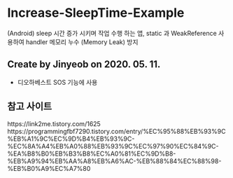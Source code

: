 # Increase-SleepTime-Example
(Android) sleep 시간 증가 시키며 작업 수행 하는 앱, static 과 WeakReference 사용하여 handler 메모리 누수 (Memory Leak)  방지
## Create by Jinyeob on 2020. 05. 11.
* 디오하베스트 SOS 기능에 사용


## 참고 사이트
<div>
https://link2me.tistory.com/1625
https://programmingfbf7290.tistory.com/entry/%EC%95%88%EB%93%9C%EB%A1%9C%EC%9D%B4%EB%93%9C-%EC%8A%A4%EB%A0%88%EB%93%9C%EC%97%90%EC%84%9C-%EA%B8%B0%EB%B3%B8%EC%A0%81%EC%9D%B8-%EB%A9%94%EB%AA%A8%EB%A6%AC-%EB%88%84%EC%88%98-%EB%B0%A9%EC%A7%80
</div>
